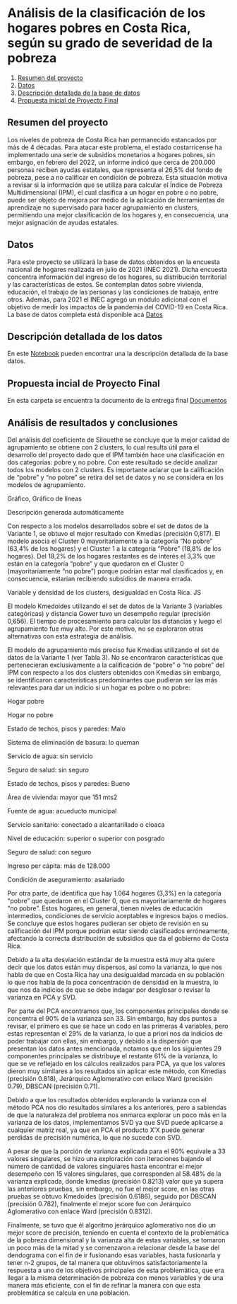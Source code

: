 # Análisis de la clasificación de los hogares pobres en Costa Rica, según su grado de severidad de la pobreza
1. [Resumen del proyecto](https://github.com/mauroverssi/Proyecto-final-aprendizaje-no-supervisado/blob/main/README.md#resumen-del-proyecto)
2. [Datos](https://github.com/mauroverssi/Proyecto-final-aprendizaje-no-supervisado/blob/main/README.md#datos)
3. [Descripción detallada de la base de datos](https://github.com/mauroverssi/Proyecto-final-aprendizaje-no-supervisado/blob/main/README.md#descripci%C3%B3n-detallada-de-los-datos)
4. [Propuesta inicial de Proyecto Final](https://github.com/mauroverssi/Proyecto-final-aprendizaje-no-supervisado/blob/main/README.md#propuesta-incial-de-proyecto-final)



## Resumen del proyecto
Los niveles de pobreza de Costa Rica han permanecido estancados por más de 4 décadas. Para atacar este problema, el estado costarricense ha implementado una serie de subsidios monetarios a hogares pobres, sin embargo, en febrero del 2022, un informe indicó que cerca de 200.000 personas reciben ayudas estatales, que representa el 26,5% del fondo de pobreza, pese a no calificar en condición de pobreza. Esta situación motiva a revisar si la información que se utiliza para calcular el Índice de Pobreza Multidimensional (IPM), el cual clasifica a un hogar en pobre o no pobre, puede ser objeto de mejora por medio de la aplicación de herramientas de aprendizaje no supervisado para hacer agrupamiento en clusters, permitiendo una mejor clasificación de los hogares y, en consecuencia, una mejor asignación de ayudas estatales.

## Datos

Para este proyecto se utilizará la base de datos obtenidos en la encuesta nacional de hogares realizada en julio de 2021 (INEC 2021). Dicha encuesta concentra información del ingreso de los hogares, su distribución territorial y las características de estos. Se contemplan datos sobre vivienda, educación, el trabajo de las personas y las condiciones de trabajo, entre otros. Además, para 2021 el INEC agregó un módulo adicional con el objetivo de medir los impactos de la pandemia del COVID-19 en Costa Rica. La base de datos completa está disponible acá [Datos](https://github.com/mauroverssi/Proyecto-final-aprendizaje-no-supervisado/blob/main/Datos/ENAHO%202021.sav)

## Descripción detallada de los datos

En este [Notebook](https://github.com/mauroverssi/Proyecto-final-aprendizaje-no-supervisado/blob/main/Notebooks/Proyecto%20-%20Revision%20datos.ipynb) pueden encontrar una la descripción detallada de la base datos. 

##  Propuesta incial de Proyecto Final

En esta carpeta se encuentra la documento de la entrega final [Documentos](https://github.com/mauroverssi/Proyecto-final-aprendizaje-no-supervisado/tree/main/Documentos)

## Análisis de resultados y conclusiones

Del análisis del coeficiente de Silouethe se concluye que la mejor calidad de agrupamiento se obtiene con 2 clusters, lo cual resulta útil para el desarrollo del proyecto dado que el IPM también hace una clasificación en dos categorías: pobre y no pobre. Con este resultado se decide analizar todos los modelos con 2 clusters. Es importante aclarar que la calificación de “pobre” y “no pobre” se retira del set de datos y no se considera en los modelos de agrupamiento. 

Gráfico, Gráfico de líneas

Descripción generada automáticamente 

Con respecto a los modelos desarrollados sobre el set de datos de la Variante 1, se obtuvo el mejor resultado con Kmedias (precisión 0,817). El modelo asocia el Cluster 0 mayoritariamente a la categoría “No pobre” (63,4% de los hogares) y el Cluster 1 a la categoría “Pobre” (18,8% de los hogares). Del 18,2% de los hogares restantes es de interés el 3,3% que están en la categoría “pobre” y que quedaron en el Cluster 0 (mayoritariamente “no pobre”) porque podrían estar mal clasificados y, en consecuencia, estarían recibiendo subsidios de manera errada. 

Variable y densidad de los clusters, desigualdad en Costa Rica. JS 

El modelo Kmedoides utilizando el set de datos de la Variante 3 (variables categóricas) y distancia Gower tuvo un desempeño regular (precisión 0,656). El tiempo de procesamiento para calcular las distancias y luego el agrupamiento fue muy alto. Por este motivo, no se exploraron otras alternativas con esta estrategia de análisis. 

El modelo de agrupamiento más preciso fue Kmedias utilizando el set de datos de la Variante 1 (ver Tabla 3). No se encontraron características que pertenecieran exclusivamente a la calificación de “pobre” o “no pobre” del IPM con respecto a los dos clusters obtenidos con Kmedias sin embargo, se identificaron características predominantes que pudieran ser las más relevantes para dar un indicio si un hogar es pobre o no pobre: 

Hogar pobre 

Hogar no pobre 

Estado de techos, pisos y paredes: Malo 

Sistema de eliminación de basura: lo queman 

Servicio de agua: sin servicio 

Seguro de salud: sin seguro 

Estado de techos, pisos y paredes: Bueno 

Área de vivienda: mayor que 151 mts2 

Fuente de agua: acueducto municipal 

Servicio sanitario: conectado a alcantarillado o cloaca 

Nivel de educación: superior o superior con posgrado 

Seguro de salud: con seguro 

Ingreso per cápita: más de 128.000 

Condición de aseguramiento: asalariado 

Por otra parte, de identifica que hay 1.064 hogares (3,3%) en la categoría “pobre” que quedaron en el Cluster 0, que es mayoritariamente de hogares “no pobre”. Estos hogares, en general, tienen niveles de educación intermedios, condiciones de servicio aceptables e ingresos bajos o medios. Se concluye que estos hogares pudieran ser objeto de revisión en su calificación del IPM porque podrían estar siendo clasificados erróneamente, afectando la correcta distribución de subsidios que da el gobierno de Costa Rica.   

Debido a la alta desviación estándar de la muestra está muy alta quiere decir que los datos están muy dispersos, así como la varianza, lo que nos habla de que en Costa Rica hay una desigualdad marcada en su población lo que nos habla de la poca concentración de densidad en la muestra, lo que nos da indicios de que se debe indagar por desglosar o revisar la varianza en PCA y SVD. 

Por parte del PCA encontramos que, los componentes principales donde se concentra el 90% de la varianza son 33. Sin embargo, hay dos puntos a revisar, el primero es que se hace un codo en las primeras 4 variables, pero estas representan el 29% de la varianza, lo que a priori nos da indicios de poder trabajar con ellas, sin embargo, y debido a la dispersión que presentan los datos antes mencionada, notamos que en los siguientes 29 componentes principales se distribuye el restante 61% de la varianza, lo que se ve reflejado en los cálculos realizados para PCA, ya que los valores dieron muy similares a los resultados sin aplicar este método, con Kmedias (precisión 0.818), Jerárquico Aglomerativo con enlace Ward (precisión 0.79), DBSCAN (precisión 0.71). 

Debido a que los resultados obtenidos explorando la varianza con el método PCA nos dio resultados similares a los anteriores, pero a sabiendas de que la naturaleza del problema nos enmarca explorar un poco más en la varianza de los datos, implementamos SVD ya que SVD puede aplicarse a cualquier matriz real, ya que en PCA el producto X’X puede generar perdidas de precisión numérica, lo que no sucede con SVD. 

A pesar de que la porción de varianza explicada para el 90% equivale a 33 valores singulares, se hizo una exploración con iteraciones bajando el número de cantidad de valores singulares hasta encontrar el mejor desempeño con 15 valores singulares, que corresponden al 58.48% de la varianza explicada, donde kmedias (precisión 0.8213) valor que ya supera las anteriores pruebas, sin embargo, no fue el mejor score, en las otras pruebas se obtuvo  Kmedoides  (precisión 0.6186), seguido por DBSCAN (precisión 0.782), finalmente el mejor score fue con Jerárquico Aglomerativo con enlace Ward (precisión 0.8312). 

Finalmente, se tuvo que él algoritmo jerárquico aglomerativo nos dio un mejor score de precisión, teniendo en cuenta el contexto de la problemática de la pobreza dimensional y la varianza alta de estas variables, se tomaron un poco más de la mitad y se comenzaron a relacionar desde la base del dendograma con el fin de ir fusionando esas variables, hasta fusionarla y tener n-2 grupos, de tal manera que obtuvimos satisfactoriamente la respuesta a uno de los objetivos principales de esta problemática, que era llegar a la misma determinación de pobreza con menos variables y de una manera más eficiente, con el fin de refinar la manera con que esta problemática se calcula en una población.  
